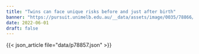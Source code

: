 ```yaml
---
title: "Twins can face unique risks before and just after birth"
banner: "https://pursuit.unimelb.edu.au/__data/assets/image/0035/78866/Twins-can-face-unique-risks-before-and-just-after-birth-_e60ef90f-7d9e-4bf4-a652-419bf826350c.jpg"
date: 2022-06-01
draft: false
---
```


{{< json_article file="data/p78857.json" >}}